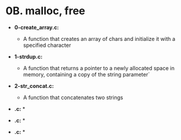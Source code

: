 # 0B. malloc, free

* **0-create_array.c:**
    * A function that creates an array of chars and initialize it with a specified character

* **1-strdup.c:**
    * A function that returns a pointer to a newly allocated space in memory, containing a copy of the string parameter`

* **2-str_concat.c:**
    * A function that concatenates two strings

* **.c:**
    * 

* **.c:**
    * 

* **.c:**
    * 
